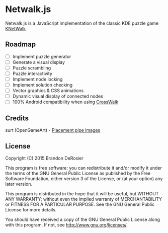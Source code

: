 Netwalk.js
==========
Netwalk.js is a JavaScript implementation of the classic KDE puzzle game
[KNetWalk](https://www.kde.org/applications/games/knetwalk/).

Roadmap
-------
- [ ] Implement puzzle generator
- [ ] Generate a visual display
- [ ] Puzzle scrambling
- [ ] Puzzle interactivity
- [ ] Implement node locking
- [ ] Implement solution checking
- [ ] Vector graphics & CSS animations
- [ ] Dynamic visual display of connected nodes
- [ ] 100% Android compatibility when using
  [CrossWalk](https://crosswalk-project.org/)

Credits
-------
surt (OpenGameArt) - [Placement pipe images](http://opengameart.org/content/plums)

License
-------
Copyright (C) 2015  Brandon DeRosier

This program is free software: you can redistribute it and/or modify
it under the terms of the GNU General Public License as published by
the Free Software Foundation, either version 3 of the License, or
(at your option) any later version.

This program is distributed in the hope that it will be useful,
but WITHOUT ANY WARRANTY; without even the implied warranty of
MERCHANTABILITY or FITNESS FOR A PARTICULAR PURPOSE.  See the
GNU General Public License for more details.

You should have received a copy of the GNU General Public License
along with this program.  If not, see <http://www.gnu.org/licenses/>.
